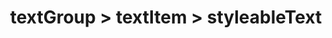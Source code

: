 ---
title: textGroup > textItem > styleableText
redirect_to: "/releases/v6.0.1/developers/obo_nodes/styleable_text"
---